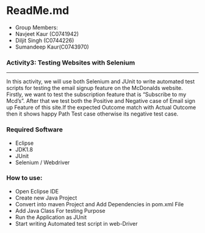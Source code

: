 # ReadMe.md 
* Group Members:
* Navjeet Kaur (C0741942)
* Diljit Singh (C0744226)
* Sumandeep Kaur(C0743970)




### Activity3:  Testing Websites with Selenium

---

In this activity, we will use both  Selenium and JUnit to write automated test scripts for testing the email signup feature on the McDonalds website. Firstly, we want to test the subscription feature that is “Subscribe to my Mcd’s”. After that we test both the Positive  and Negative case of Email sign up Feature of  this site.If the expected Outcome match with Actual Outcome then it shows happy Path Test case otherwise its negative test case.





### Required Software
* Eclipse
* JDK1.8
* JUnit
* Selenium / Webdriver 


### How to use:
* Open Eclipse IDE
* Create new Java Project
* Convert into maven Project and Add Dependencies in pom.xml File
* Add Java Class For testing Purpose
* Run the Application as JUnit
* Start writing Automated test script in web-Driver
